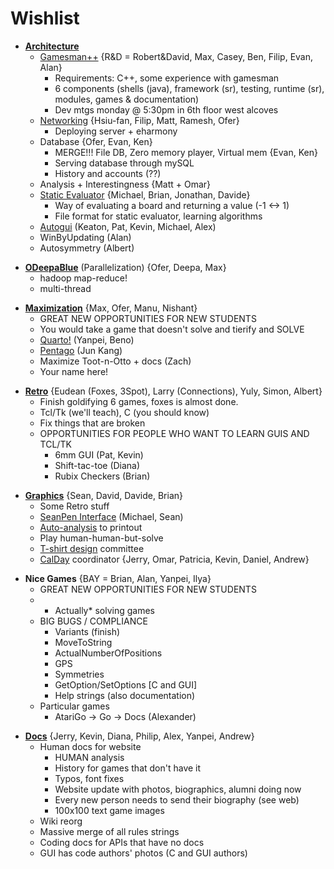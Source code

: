 Wishlist
========

-   **[Architecture](Architecture "wikilink")**
    -   [Gamesman++](GamesmanPlusPlus "wikilink") {R&D = Robert&David, Max, Casey, Ben, Filip, Evan, Alan}
        -   Requirements: C++, some experience with gamesman
        -   6 components (shells (java), framework (sr), testing, runtime (sr), modules, games & documentation)
        -   Dev mtgs monday @ 5:30pm in 6th floor west alcoves
    -   [Networking](Networking "wikilink") {Hsiu-fan, Filip, Matt, Ramesh, Ofer}
        -   Deploying server + eharmony
    -   Database {Ofer, Evan, Ken}
        -   MERGE!!! File DB, Zero memory player, Virtual mem {Evan, Ken}
        -   Serving database through mySQL
        -   History and accounts (??)
    -   Analysis + Interestingness {Matt + Omar}
    -   [Static Evaluator](Static_Evaluator "wikilink") {Michael, Brian, Jonathan, Davide}
        -   Way of evaluating a board and returning a value (-1 &lt;-&gt; 1)
        -   File format for static evaluator, learning algorithms
    -   [Autogui](Autogui "wikilink") (Keaton, Pat, Kevin, Michael, Alex)
    -   WinByUpdating (Alan)
    -   Autosymmetry (Albert)

<!-- -->

-   **[ODeepaBlue](ODeepaBlue "wikilink")** (Parallelization) {Ofer, Deepa, Max}
    -   hadoop map-reduce!
    -   multi-thread

<!-- -->

-   **[Maximization](Max "wikilink")** {Max, Ofer, Manu, Nishant}
    -   GREAT NEW OPPORTUNITIES FOR NEW STUDENTS
    -   You would take a game that doesn't solve and tierify and SOLVE
    -   [Quarto!](Quarto_Tierify "wikilink") (Yanpei, Beno)
    -   [Pentago](Pentago_Tierify "wikilink") (Jun Kang)
    -   Maximize Toot-n-Otto + docs (Zach)
    -   Your name here!

<!-- -->

-   **[Retro](Retro "wikilink")** {Eudean (Foxes, 3Spot), Larry (Connections), Yuly, Simon, Albert}
    -   Finish goldifying 6 games, foxes is almost done.
    -   Tcl/Tk (we'll teach), C (you should know)
    -   Fix things that are broken
    -   OPPORTUNITIES FOR PEOPLE WHO WANT TO LEARN GUIS AND TCL/TK
        -   6mm GUI (Pat, Kevin)
        -   Shift-tac-toe (Diana)
        -   Rubix Checkers (Brian)

<!-- -->

-   **[Graphics](Graphics "wikilink")** {Sean, David, Davide, Brian}
    -   Some Retro stuff
    -   [SeanPen Interface](Digital_Pen_Interface "wikilink") (Michael, Sean)
    -   [Auto-analysis](Auto-analysis "wikilink") to printout
    -   Play human-human-but-solve
    -   [T-shirt design](T-shirt_design "wikilink") committee
    -   [CalDay](CalDay "wikilink") coordinator {Jerry, Omar, Patricia, Kevin, Daniel, Andrew}

<!-- -->

-   **Nice Games** {BAY = Brian, Alan, Yanpei, Ilya}
    -   GREAT NEW OPPORTUNITIES FOR NEW STUDENTS
    -   -   Actually\* solving games
    -   BIG BUGS / COMPLIANCE
        -   Variants (finish)
        -   MoveToString
        -   ActualNumberOfPositions
        -   GPS
        -   Symmetries
        -   GetOption/SetOptions \[C and GUI\]
        -   Help strings (also documentation)
    -   Particular games
        -   AtariGo -&gt; Go -&gt; Docs (Alexander)

<!-- -->

-   **[Docs](Documentation "wikilink")** {Jerry, Kevin, Diana, Philip, Alex, Yanpei, Andrew}
    -   Human docs for website
        -   HUMAN analysis
        -   History for games that don't have it
        -   Typos, font fixes
        -   Website update with photos, biographics, alumni doing now
        -   Every new person needs to send their biography (see web)
        -   100x100 text game images
    -   Wiki reorg
    -   Massive merge of all rules strings
    -   Coding docs for APIs that have no docs
    -   GUI has code authors' photos (C and GUI authors)

